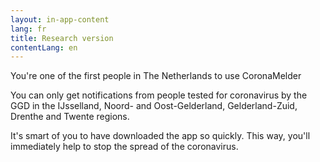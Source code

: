 ```yaml
---
layout: in-app-content
lang: fr
title: Research version
contentLang: en
---
```


<p class="md-block-lead md-text-color-RO-donkerblauw" markdown="1">
    You're one of the first people in The Netherlands to use CoronaMelder
</p>

You can only get notifications from people tested for coronavirus by the GGD in the IJsselland, Noord- and Oost-Gelderland, Gelderland-Zuid, Drenthe and Twente regions.

It's smart of you to have downloaded the app so quickly. This way, you'll immediately help to stop the spread of the coronavirus.
